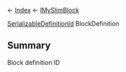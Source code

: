← [Index](Api-Index) ← [IMySlimBlock](VRage.Game.ModAPI.Ingame.IMySlimBlock)

[SerializableDefinitionId](VRage.ObjectBuilders.SerializableDefinitionId) BlockDefinition

## Summary

Block definition ID

